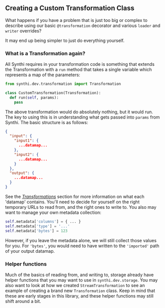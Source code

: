## Creating a Custom Transformation Class

What happens if you have a problem that is just too big or complex to describe
using our basic `@transformation` decorator and various `loader` and `writer`
overrides?

It may end up being simpler to just do everything yourself.

### What is a Transformation again?

All Synthi requires in your transformation code is something that extends the Transformation
with a `run` method that takes a single variable which represents a map of the parameters:

```python
from synthi.dev.transformation import Transformation

class CustomTransformation(Transformation):
  def run(self, params):
    pass
```

The above transformation would do absolutely nothing, but it would run. The key to
using this is in understanding what gets passed into `params` from Synthi. The basic
structure is as follows:

```json
{
  "input": {
    "input1": {
      ...datamap...
    },
    "input2": {
      ...datamap...
    }
  },
  "output": {
    ...datamap...
  }
}
```

See the *[Transformations](./Transformations.md)* section for more information on what each
'datamap' contains. You'll need to decide for yourself on the right temporary URLs to read from,
and the right ones to write to. You also may want to manage your own metadata collection:

```python
self.metadata['columns'] = { ... }
self.metadata['type'] = '...'
self.metadata['bytes'] = 123
```

However, if you leave the metadata alone, we will still collect those values for you. For `'bytes'`, you would need to have written to the `'imported'` path of your output datamap.

### Helper functions

Much of the basics of reading from, and writing to, storage already have helper functions that you
may want to use in `synthi.dev.storage`. You may also want to look at how we created `StreamTransformation` to see an example of creating a brand new `Transformation` class. Keep in mind that these are early stages in this library, and these helper functions may still shift around a bit.